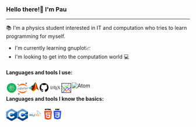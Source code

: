 ### Hello there!:wave: I'm Pau

 ___

:books: I'm a physics student interested in IT and computation who tries to learn programming for myself.

- I'm currently learning gnuplot:chart_with_upwards_trend:
- I'm looking to get into the computation world :computer:

#### Languages and tools I use:


![Atom]("images\atom-logo.png" "Atom text editor")
<img align="left" alt="atom-logo" width="30px" src="images\atom-logo.png" />&nbsp;&nbsp;&nbsp;&nbsp;&nbsp;&nbsp;&nbsp;
<img align="left" alt="Jupyter-logo" width="30px" src="images\Jupyter-logo.png" />&nbsp;&nbsp;&nbsp;&nbsp;&nbsp;&nbsp;&nbsp;
<img align="left" alt="matlab-logo" width="30px" src="images\matl-logo.png" />&nbsp;&nbsp;&nbsp;&nbsp;&nbsp;&nbsp;&nbsp;
<img align="left" alt="github-logo" width="30px" src="images\github-logo.png" />&nbsp;&nbsp;&nbsp;&nbsp;&nbsp;&nbsp;&nbsp;
<img align="left" alt="latex-logo" width="30px" src="images\latex-logo.png" />&nbsp;&nbsp;&nbsp;&nbsp;&nbsp;&nbsp;&nbsp;
<img align="left" alt="gnuplot-logo" width="30px" src="images\gnuplot-logo.png" />&nbsp;&nbsp;&nbsp;&nbsp;&nbsp;&nbsp;&nbsp;

#### Languages and tools I know the basics:

<img align="left" alt="c-logo" width="30px" src="images\c-logo.png" />&nbsp;&nbsp;&nbsp;&nbsp;&nbsp;&nbsp;&nbsp;
<img align="left" alt="c++-logo" width="30px" src="images\c++-logo.png" />&nbsp;&nbsp;&nbsp;&nbsp;&nbsp;&nbsp;&nbsp;
<img align="left" alt="mySQL-logo" width="40px" src="images\mySQL-logo.png" />&nbsp;&nbsp;&nbsp;&nbsp;&nbsp;&nbsp;&nbsp;
<img align="left" alt="HTML-logo" width="30px" src="images\HTML-logo.png" />&nbsp;&nbsp;&nbsp;&nbsp;&nbsp;&nbsp;&nbsp;
<img align="left" alt="CSS-logo" width="21px" src="images\CSS-logo.png" />&nbsp;&nbsp;&nbsp;&nbsp;&nbsp;&nbsp;&nbsp;
